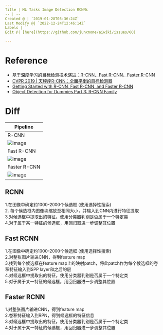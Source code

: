 ```yaml
---
Title | ML Tasks Image Detection RCNNs
-- | --
Created @ | `2019-01-28T05:36:24Z`
Last Modify @| `2022-12-24T12:46:14Z`
Labels | ``
Edit @| [here](https://github.com/junxnone/aiwiki/issues/60)

---
```

# Reference
- [基于深度学习的目标检测技术演进：R-CNN、Fast R-CNN、Faster R-CNN](https://www.cnblogs.com/skyfsm/p/6806246.html)
- [CVPR 2019 | 天秤座R-CNN：全面平衡的目标检测器](https://www.jiqizhixin.com/articles/2019-04-26-12)
- [Getting Started with R-CNN, Fast R-CNN, and Faster R-CNN](https://in.mathworks.com/help/vision/ug/getting-started-with-r-cnn-fast-r-cnn-and-faster-r-cnn.html)
- [Object Detection for Dummies Part 3: R-CNN Family](https://lilianweng.github.io/lil-log/2017/12/31/object-recognition-for-dummies-part-3.html)

# Diff

Pipeline |
-- |
R-CNN |
 ![image](https://user-images.githubusercontent.com/2216970/72816293-e1453880-3ca2-11ea-8ec0-e813e058b285.png) | 
Fast R-CNN | 
![image](https://user-images.githubusercontent.com/2216970/72816302-e4402900-3ca2-11ea-9337-f31a0733cfec.png) |
Faster R-CNN | 
![image](https://user-images.githubusercontent.com/2216970/72816314-e86c4680-3ca2-11ea-9532-a53be259f431.png) |



## RCNN

1.在图像中确定约1000-2000个候选框 (使用选择性搜索)  
2. 每个候选框内图像块缩放至相同大小，并输入到CNN内进行特征提取  
3.对候选框中提取出的特征，使用分类器判别是否属于一个特定类  
4.对于属于某一特征的候选框，用回归器进一步调整其位置  

## Fast RCNN

1.在图像中确定约1000-2000个候选框 (使用选择性搜索)  
2.对整张图片输进CNN，得到feature map  
3.找到每个候选框在feature map上的映射patch，将此patch作为每个候选框的卷积特征输入到SPP layer和之后的层  
4.对候选框中提取出的特征，使用分类器判别是否属于一个特定类    
5.对于属于某一特征的候选框，用回归器进一步调整其位置  

## Faster RCNN

1.对整张图片输进CNN，得到feature map  
2.卷积特征输入到RPN，得到候选框的特征信息  
3.对候选框中提取出的特征，使用分类器判别是否属于一个特定类   
4.对于属于某一特征的候选框，用回归器进一步调整其位置  



